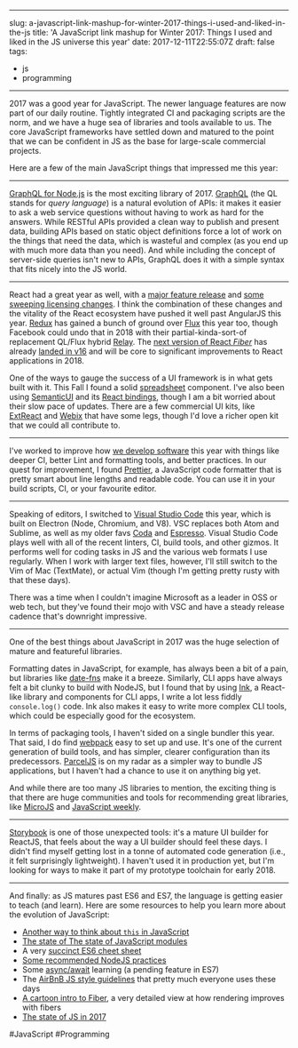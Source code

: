 
---
slug: a-javascript-link-mashup-for-winter-2017-things-i-used-and-liked-in-the-js
title: 'A JavaScript link mashup for Winter 2017: Things I used and liked in the JS universe this year'
date: 2017-12-11T22:55:07Z
draft: false
tags:
- js
- programming
---

2017 was a good year for JavaScript. The newer language features are now part of our daily routine. Tightly integrated CI and packaging scripts are the norm, and we have a huge sea of libraries and tools available to us. The core JavaScript frameworks have settled down and matured to the point that we can be confident in JS as the base for large-scale commercial projects.

Here are a few of the main JavaScript things that impressed me this year:

------------------------------------------------------------------------

[GraphQL for Node.js](https://dev-blog.apollodata.com/apollo-server-1-0-a-graphql-server-for-all-node-js-frameworks-2b37d3342f7c) is the most exciting library of 2017. [GraphQL](http://graphql.org/learn/) (the QL stands for *query language*) is a natural evolution of APIs: it makes it easier to ask a web service questions without having to work as hard for the answers. While RESTful APIs provided a clean way to publish and present data, building APIs based on static object definitions force a lot of work on the things that need the data, which is wasteful and complex (as you end up with much more data than you need). And while including the concept of server-side queries isn't new to APIs, GraphQL does it with a simple syntax that fits nicely into the JS world.

------------------------------------------------------------------------

React had a great year as well, with a [major feature release](https://reactjs.org/blog/2017/09/26/react-v16.0.html) and [some sweeping licensing changes](https://code.facebook.com/posts/112130496157735/explaining-react-s-license/). I think the combination of these changes and the vitality of the React ecosystem have pushed it well past AngularJS this year. [Redux](https://medium.com/@rintoj/its-2017-time-to-give-redux-another-thought-fa3bc4373df9) has gained a bunch of ground over [Flux](https://medium.com/@gyeon/redux-vs-flux-a31a02faccf3) this year too, though Facebook could undo that in 2018 with their partial-kinda-sort-of replacement QL/Flux hybrid [Relay](https://facebook.github.io/relay/docs/en/getting-started.html). The [next version of React *Fiber*](https://techcrunch.com/2017/04/18/facebook-announces-react-fiber-a-rewrite-of-its-react-framework/) has already [landed in v16](https://code.facebook.com/posts/1716776591680069/react-16-a-look-inside-an-api-compatible-rewrite-of-our-frontend-ui-library/) and will be core to significant improvements to React applications in 2018.

One of the ways to gauge the success of a UI framework is in what gets built with it. This Fall I found a solid [spreadsheet](https://github.com/denisraslov/react-spreadsheet-grid) component. I've also been using [SemanticUI](https://semantic-ui.com) and its [React bindings](https://react.semantic-ui.com/introduction), though I am a bit worried about their slow pace of updates. There are a few commercial UI kits, like [ExtReact](http://examples.sencha.com/ExtReact/6.5.1/kitchensink/#/) and [Webix](https://webix.com) that have some legs, though I'd love a richer open kit that we could all contribute to.

------------------------------------------------------------------------

I've worked to improve how [we develop software](https://codetree.com/how-we-ship/interviews/lemonstand) this year with things like deeper CI, better Lint and formatting tools, and better practices. In our quest for improvement, I found [Prettier](https://github.com/prettier/prettier), a JavaScript code formatter that is pretty smart about line lengths and readable code. You can use it in your build scripts, CI, or your favourite editor.

------------------------------------------------------------------------

Speaking of editors, I switched to [Visual Studio Code](https://code.visualstudio.com) this year, which is built on Electron (Node, Chromium, and V8). VSC replaces both Atom and Sublime, as well as my older favs [Coda](https://panic.com/coda/) and [Espresso](https://espressoapp.com). Visual Studio Code plays well with all of the recent linters, CI, build tools, and other gizmos. It performs well for coding tasks in JS and the various web formats I use regularly. When I work with larger text files, however, I'll still switch to the Vim of Mac (TextMate), or actual Vim (though I'm getting pretty rusty with that these days).

There was a time when I couldn't imagine Microsoft as a leader in OSS or web tech, but they've found their mojo with VSC and have a steady release cadence that's downright impressive.

------------------------------------------------------------------------

One of the best things about JavaScript in 2017 was the huge selection of mature and featureful libraries.

Formatting dates in JavaScript, for example, has always been a bit of a pain, but libraries like [date-fns](https://date-fns.org) make it a breeze. Similarly, CLI apps have always felt a bit clunky to build with NodeJS, but I found that by using [Ink](https://github.com/vadimdemedes/ink), a React-like library and components for CLI apps, I write a lot less fiddly `console.log()` code. Ink also makes it easy to write more complex CLI tools, which could be especially good for the ecosystem.

In terms of packaging tools, I haven't sided on a single bundler this year. That said, I do find [webpack](https://auth0.com/blog/webpack-a-gentle-introduction/) easy to set up and use. It's one of the current generation of build tools, and has simpler, clearer configuration than its predecessors. [ParcelJS](https://parceljs.org) is on my radar as a simpler way to bundle JS applications, but I haven't had a chance to use it on anything big yet.

And while there are too many JS libraries to mention, the exciting thing is that there are huge communities and tools for recommending great libraries, like [MicroJS](http://microjs.com/#) and [JavaScript weekly](http://javascriptweekly.com/).

------------------------------------------------------------------------

[Storybook](https://storybook.js.org) is one of those unexpected tools: it's a mature UI builder for ReactJS, that feels about the way a UI builder should feel these days. I didn't find myself getting lost in a tonne of automated code generation (i.e., it felt surprisingly lightweight). I haven't used it in production yet, but I'm looking for ways to make it part of my prototype toolchain for early 2018.

------------------------------------------------------------------------

And finally: as JS matures past ES6 and ES7, the language is getting easier to teach (and learn). Here are some resources to help you learn more about the evolution of JavaScript:

- [Another way to think about `this` in JavaScript](http://2ality.com/2017/12/alternate-this.html)
- [The state of The state of JavaScript modules](https://medium.com/webpack/the-state-of-javascript-modules-4636d1774358)
- A very [succinct ES6 cheet sheet](https://devhints.io/es6)
- [Some recommended NodeJS practices](https://github.com/i0natan/nodebestpractices)
- Some [async/await](http://nikgrozev.com/2017/10/01/async-await/)  learning (a pending feature in ES7)
- The [AirBnB JS style guidelines](https://github.com/airbnb/javascript) that pretty much everyone uses these days
- [A cartoon intro to Fiber](https://www.youtube.com/watch?v=ZCuYPiUIONs), a very detailed view at how rendering improves with fibers
- [The state of JS in 2017](http://stateofjs.com/2017/introduction/)

#JavaScript #Programming

